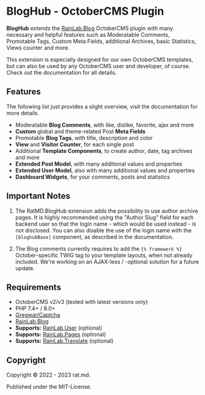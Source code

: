 BlogHub - OctoberCMS Plugin
===========================

**BlogHub** extends the [RainLab.Blog](https://octobercms.com/plugin/rainlab-blog) OctoberCMS plugin 
with many necessary and helpful features such as Moderatable Comments, Promotable Tags, Custom Meta 
Fields, additional Archives, basic Statistics, Views counter and more.

This extension is especially designed for our own OctoberCMS templates, but can also be used by any 
OctoberCMS user and developer, of course. Check out the documentation for all details.


Features
--------
The following list just provides a slight overview, visit the documentation for more details.

- Moderatable **Blog Comments**, with like, dislike, favorite, ajax and more
- **Custom** global and theme-related Post **Meta Fields**
- Promotable **Blog Tags**, with title, description and color
- **View** and **Visitor Counter**, for each single post
- Additional **Template Components**, to create author, date, tag archives and more
- **Extended Post Model**, with many additional values and properties
- **Extended User Model**, also with many additional values and properties
- **Dashboard Widgets**, for your comments, posts and statistics


Important Notes
---------------
1. The RatMD.BlogHub extension adds the possibility to use author archive pages. It is highly 
recommended using the "Author Slug" field for each backend user so that the login name - which would 
be used instead - is not disclosed. You can also disable the use of the login name with the 
`[bloghubBase]` component, as described in the documentation.

2. The Blog comments currently requires to add the `{% framework %}` October-specific TWIG tag to 
your template layouts, when not already included. We're working on an AJAX-less / -optional 
solution for a future update.


Requirements
-------------
- OctoberCMS v2/v3 (tested with latest versions only)
- PHP 7.4+ / 8.0+
- [Gregwar/Captcha](https://github.com/Gregwar/Captcha)
- [RainLab.Blog](https://octobercms.com/plugin/rainlab-blog)
- **Supports:** [RainLab.User](https://octobercms.com/plugin/rainlab-user) (optional)
- **Supports:** [RainLab.Pages](https://octobercms.com/plugin/rainlab-pages) (optional)
- **Supports:** [RainLab.Translate](https://octobercms.com/plugin/rainlab-translate) (optional)


Copyright
---------
Copyright © 2022 - 2023 rat.md.

Published under the MIT-License.
